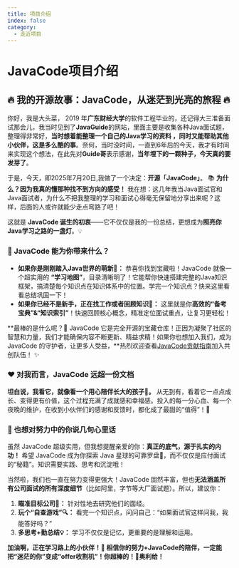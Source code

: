 ```yaml
---
title: 项目介绍
index: false
category:
  - 走近项目
---
```


# JavaCode项目介绍

## 🔥 我的开源故事：JavaCode，从迷茫到光亮的旅程 🔥

你好，我是大头菜， 2019 年**广东财经大学**的软件工程毕业的，还记得大三准备面试那会儿，我当时见到了**JavaGuide**的网站，里面主要是收集各种Java面试题，整理得非常好，**当时想着能整理一个自己的Java学习的资料 ，同时又能帮助其他小伙伴，这是多么酷的事**。奈何，当时没时间，一直到6年后的今天，我才有时间来实现这个想法，在此先对**Guide哥**表示感谢，**当年埋下的一颗种子，今天真的要发芽了**。



于是，今天，即2025年7月20日,我做了一个决定：**开源「JavaCode」**。 📚 **为什么？因为我真的懂那种找不到方向的感受！** 我在想：这几年我当Java面试官和Java面试者，为什么不把我整理的学习和面试心得毫无保留地分享出来呢？这样，后面的人或许就能少走点弯路了吧！



这就是 **JavaCode 诞生的初衷**——它不仅仅是我的一份总结，更想成为**照亮你Java学习之路的一盏灯**。💡





### 🤩 JavaCode 能为你带来什么？

- **如果你是刚刚踏入Java世界的萌新👶：** 恭喜你找到宝藏啦！JavaCode 就像一个超实用的 **“学习地图”**，目录清晰明了！它能帮你快速搭建完整的Java知识框架，搞清楚每个知识点在知识体系中的位置。学完一个知识点？快来这里看看总结巩固一下！
- **如果你已经不是新手，正在找工作或者回顾知识📁：** 这里就是你**高效的“备考宝典”&“知识索引”**！快速回顾核心概念，精准定位面试重点，让复习更轻松！



**最棒的是什么呢？🌟 JavaCode  它是完全开源的宝藏仓库！正因为凝聚了社区的智慧和力量，我们才能确保内容不断更新、精益求精！如果你也想加入我们，成为 JavaCode 的守护者，让更多人受益，**热烈欢迎查看[JavaCode贡献指南]()加入共创队伍！ ✨





### ❤️ 对我而言，JavaCode 远超一份文档

**坦白说，我看它，就像看一个用心陪伴长大的孩子🧒。** 从无到有，看着它一点点成长、变得更有价值，这个过程充满了成就感和幸福感。投入的每一分心血、每一个夜晚的维护，在收到小伙伴们的感谢和反馈时，都化成了最甜的“值得”！🥰





### 🎯 也想对努力中的你说几句心里话

虽然 JavaCode 超级实用，但我想提醒亲爱的你：**真正的底气，源于扎实的内功！** 希望 JavaCode 成为你探索 Java 星球的可靠罗盘🧭，而不仅仅是应付面试的“秘籍”。知识需要实践、思考和沉淀哦！



当然啦，我们也一直在努力变得更强大！JavaCode 固然丰富，但也**无法涵盖所有公司面试的所有深度细节**（比如阿里，字节等大厂面试题）。所以，建议你：

1. **瞄准目标公司🏹：** 针对性地去研究他们的面经。
2. **玩个“自查游戏”🔍：** 看完一个知识点，问问自己：“如果面试官这样问我，我能答好吗？”
3. **多思考+勤总结💡：** 学习不仅仅是记忆，更重要的是理解和运用。



**加油啊，正在学习路上的小伙伴！💪 相信你的努力+JavaCode的陪伴，一定能把“迷茫的你”变成“offer收割机”！你超棒的！🚀奥利给！**



